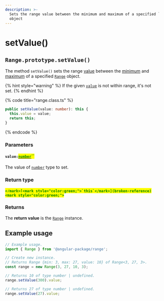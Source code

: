```yaml
---
description: >-
  Sets the range value between the minimum and maximum of a specified `Range`
  object
---
```


# setValue()

## `Range.prototype.setValue()`

The method `setValue()` sets the range [value](../accessors/value.md) between the [minimum](../properties/min.md) and [maximum](../properties/max.md) of a specified [`Range`](broken-reference) object.

{% hint style="warning" %}
If the given [`value`](setvalue.md#value-number) is not within range, it's not set.
{% endhint %}

{% code title="range.class.ts" %}
```typescript
public setValue(value: number): this {
  this.value = value;
  return this;
}
```
{% endcode %}

### Parameters

#### `value:`[<mark style="color:green;">`number`</mark>](https://www.typescriptlang.org/docs/handbook/basic-types.html#number)<mark style="color:green;">``</mark>

The value of [`number`](https://developer.mozilla.org/en-US/docs/Web/JavaScript/Reference/Global\_Objects/Number) type to set.

### Return type

#### <mark style="color:green;">``</mark>[<mark style="color:green;">`this`</mark>](broken-reference)<mark style="color:green;">``</mark>

### Returns

The **return value** is the [`Range`](broken-reference) instance.

## Example usage

```typescript
// Example usage.
import { Range } from '@angular-package/range';

// Create new instance.
// Returns Range {min: 3, max: 27, value: 10} of Range<3, 27, 3>.
const range = new Range(3, 27, 10, 3);

// Returns 10 of type number | undefined.
range.setValue(300).value;

// Returns 27 of type number | undefined.
range.setValue(27).value;
```
